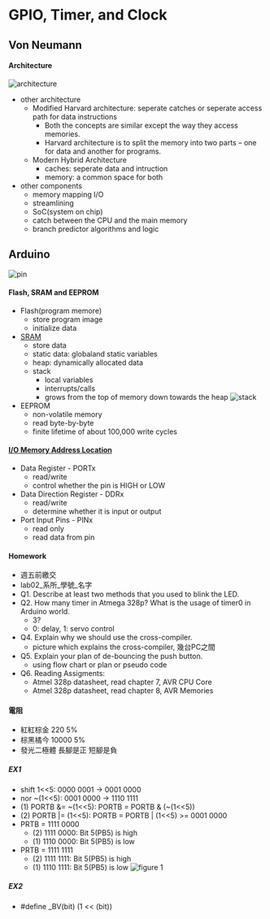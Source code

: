 # GPIO, Timer, and Clock
## Von Neumann
#### Architecture
![architecture](https://www.mpoweruk.com/images/von-Neumann.gif)
* other architecture
    * Modified Harvard architecture: seperate catches or seperate access path for data instructions
        * Both the concepts are similar except the way they access memories.
        * Harvard architecture is to split the memory into two parts – one for data and another for programs.
    * Modern Hybrid Architecture
        * caches: seperate data and intruction
        * memory: a common space for both
* other components
    * memory mapping I/O
    * streamlining
    * SoC(system on chip)
    * catch between the CPU and the main memory
    * branch predictor algorithms and logic
## Arduino
![pin](https://i.stack.imgur.com/GDsC6.png)
#### Flash, SRAM and EEPROM
* Flash(program memore)
    * store program image
    * initialize data 
* [SRAM](https://craftofcoding.wordpress.com/2015/12/07/memory-in-c-the-stack-the-heap-and-static/)
    * store data
    * static data: globaland static variables
    * heap: dynamically allocated data
    * stack
        * local variables
        * interrupts/calls
        * grows from the top of memory down towards the heap
    ![stack](https://cdn-learn.adafruit.com/assets/assets/000/010/263/medium800/learn_arduino_Free_Memory.gif?1448055797)
* EEPROM
    * non-volatile memory
    * read byte-by-byte
    * finite lifetime of about 100,000 write cycles
#### [I/O Memory Address Location](https://www.arduino.cc/en/Reference/PortManipulation)
* Data Register - PORTx
    * read/write
    * control whether the pin is HIGH or LOW
* Data Direction Register - DDRx
    * read/write
    * determine whether it is input or output
* Port Input Pins - PINx
    * read only
    * read data from pin
#### Homework
* 週五前繳交
* lab02_系所_學號_名字
* Q1. Describe at least two methods that you used to blink the LED.
* Q2. How many timer in Atmega 328p? What is the usage of timer0 in Arduino world.
    * 3?
    * 0: delay, 1: servo control
* Q4. Explain why we should use the cross-compiler.
    * picture which explains the cross-compiler, 幾台PC之間
* Q5. Explain your plan of de-bouncing the push button.
    * using flow chart or plan or pseudo code
* Q6. Reading Assigments:
    * Atmel 328p datasheet, read chapter 7, AVR CPU Core
    * Atmel 328p datasheet, read chapter 8, AVR Memories

#### 電阻
* 紅紅棕金 220 5%
* 棕黑橘今 10000 5%
* 發光二極體 長腳是正 短腳是負
##### EX1
* shift 1<<5: 0000 0001 -> 0001 0000
* nor ~(1<<5): 0001 0000 -> 1110 1111
* (1) PORTB &= ~(1<<5): PORTB = PORTB & (~(1<<5))
* (2) PORTB |= (1<<5): PORTB = PORTB | (1<<5) >= 0001 0000
* PRTB = 1111 0000
    * (2) 1111 0000: Bit 5(PB5) is high
    * (1) 1110 0000: Bit 5(PB5) is low
* PRTB = 1111 1111
    * (2) 1111 1111: Bit 5(PB5) is high
    * (1) 1110 1111: Bit 5(PB5) is low
![figure 1](https://i.imgur.com/mDLWdOb.png)
##### EX2
* #define _BV(bit) (1 << (bit))